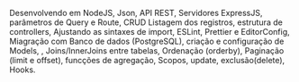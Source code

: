 Desenvolvendo em NodeJS, Json, API REST, Servidores ExpressJS, parâmetros de Query e Route, CRUD Listagem dos registros, estrutura de controllers,  Ajustando as sintaxes de import,  ESLint, Prettier e EditorConfig, Miagração com Banco de dados (PostgreSQL), criação e configuração de Models,     , Joins/InnerJoins entre tabelas,  Ordenação (orderby), Paginação (limit e offset), funcções de agregação, Scopos, update, exclusão(delete), Hooks.